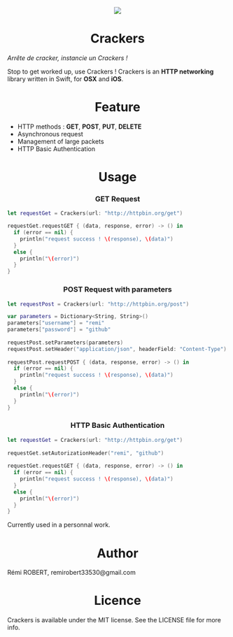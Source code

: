 <p align="center">
  <img src ="https://raw.githubusercontent.com/remirobert/Crackers/master/ressources/logo.gif"/>
  <h1 align="center">Crackers</h1>
  <p aligne="center"><i>Arrête de cracker, instancie un Crackers !</i></p>
</p>

Stop to get worked up, use Crackers !
Crackers is an **HTTP networking** library written in Swift, for **OSX** and **iOS**.

<h1 align="center">Feature</h1>

 - HTTP methods : **GET**, **POST**, **PUT**, **DELETE**
 - Asynchronous request
 - Management of large packets
 - HTTP Basic Authentication

<h1 align="center">Usage</h1>
<h3 align="center">GET Request</h3>

```Swift
let requestGet = Crackers(url: "http://httpbin.org/get")

requestGet.requestGET { (data, response, error) -> () in
  if (error == nil) {
    println("request success ! \(response), \(data)")
  }
  else {
    println("\(error)")
  }
}
```

<h3 align="center">POST Request with parameters</h3>

```Swift
let requestPost = Crackers(url: "http://httpbin.org/post")

var parameters = Dictionary<String, String>()
parameters["username"] = "remi"
parameters["password"] = "github"
        
requestPost.setParameters(parameters)
requestPost.setHeader("application/json", headerField: "Content-Type")
        
requestPost.requestPOST { (data, response, error) -> () in
  if (error == nil) {
    println("request success ! \(response), \(data)")
  }
  else {
    println("\(error)")
  }
}
```

<h3 align="center">HTTP Basic Authentication</h3>

```Swift
let requestGet = Crackers(url: "http://httpbin.org/get")
        
requestGet.setAutorizationHeader("remi", "github")
        
requestGet.requestGET { (data, response, error) -> () in
  if (error == nil) {
    println("request success ! \(response), \(data)")
  }
  else {
    println("\(error)")
  }
}
```
Currently used in a personnal work.

<h1 align="center">Author</h1>
Rémi ROBERT, remirobert33530@gmail.com

<h1 align="center">Licence</h1>
Crackers is available under the MIT license. See the LICENSE file for more info.
